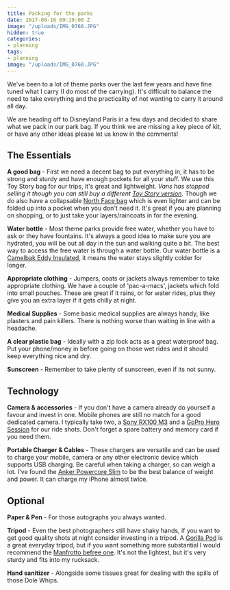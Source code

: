 ```yaml
---
title: Packing for the parks
date: 2017-08-16 09:19:00 Z
image: "/uploads/IMG_0760.JPG"
hidden: true
categories:
- planning
tags:
- planning
image: "/uploads/IMG_0760.JPG"
---
```


We've been to a lot of theme parks over the last few years and have fine tuned what I carry (I do most of the carrying). It's difficult to balance the need to take everything and the practicality of not wanting to carry it around all day.

We are heading off to Disneyland Paris in a few days and decided to share what we pack in our park bag. If you think we are missing a key piece of kit, or have any other ideas please let us know in the comments!

## The Essentials

**A good bag** - First we need a decent bag to put everything in, it has to be strong and sturdy and have enough pockets for all your stuff. We use this Toy Story bag for our trips, it's great and lightweight. *Vans has stopped selling it though you can still buy a different [Toy Story version](http://amzn.to/2w9asfL)*. Though we do also have a collapsable [North Face bag](http://amzn.to/2wTlpCW) which is even lighter and can be folded up into a pocket when you don't need it. It's great if you are planning on shopping, or to just take your layers/raincoats in for the evening.

**Water bottle** - Most theme parks provide free water, whether you have to ask or they have fountains. It's always a good idea to make sure you are hydrated, you will be out all day in the sun and walking quite a bit. The best way to access the free water is through a water bottle. Our water bottle is a [Camelbak Eddy Insulated](http://amzn.to/2vfHsEp), it means the water stays slightly colder for longer.

**Appropriate clothing** - Jumpers, coats or jackets always remember to take appropriate clothing. We have a couple of 'pac-a-macs', jackets which fold into small pouches. These are great if it rains, or for water rides, plus they give you an extra layer if it gets chilly at night.

**Medical Supplies** - Some basic medical supplies are always handy, like plasters and pain killers. There is nothing worse than waiting in line with a headache.

**A clear plastic bag** - Ideally with a zip lock acts as a great waterproof bag. Put your phone/money in before going on those wet rides and it should keep everything nice and dry.

**Sunscreen** - Remember to take plenty of sunscreen, even if its not sunny.

## Technology

**Camera & accessories** - If you don't have a camera already do yourself a favour and invest in one. Mobile phones are still no match for a good dedicated camera. I typically take two, a [Sony RX100 M3](http://amzn.to/2wT2B6Q) and a [GoPro Hero Session](http://amzn.to/2wfO4Qi) for our ride shots. Don't forget a spare battery and memory card if you need them.

**Portable Charger & Cables** - These chargers are versatile and can be used to charge your mobile, camera or any other electronic device which supports USB charging. Be careful when taking a charger, so can weigh a lot. I've found the [Anker Powercore Slim](http://amzn.to/2wTlZR8) to be the best balance of weight and power. It can charge my iPhone almost twice.

## Optional

**Paper & Pen** - For those autographs you always wanted.

**Tripod** - Even the best photographers still have shaky hands, if you want to get good quality shots at night consider investing in a tripod. A [Gorilla Pod](http://amzn.to/2wSCMnC) is a great everyday tripod, but if you want something more substantial I would recommend the [Manfrotto befree one](http://amzn.to/2wT5rsB). It's not the lightest, but it's very sturdy and fits into my rucksack.

**Hand sanitizer** - Alongside some tissues great for dealing with the spills of those Dole Whips.